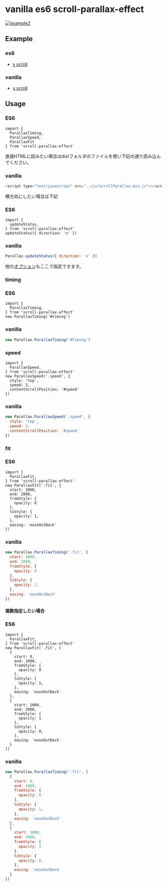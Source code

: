 # vanilla es6 scroll-parallax-effect

[![example2](http://github.develo.org/scrollParallax/public/img/thumbs/example2.jpg)](http://github.develo.org/scrollParallax/public/example2/)

## Example
### es6
* [y scroll](http://github.develo.org/scrollParallax/public/example1_es6/)

### vanilla
* [y scroll](http://github.develo.org/scrollParallax/public/example1_vanilla/)


## Usage

### ES6
```ES6
import {
  ParallaxTiming,
  ParallaxSpeed,
  ParallaxFit
} from 'scroll-parallax-effect'
```

直接HTMLに読みたい場合はdistフォルダのファイルを使い下記の通り読み込んでください。

### vanilla
```javascript
<script type="text/javascript" src="../js/scrollParallax.min.js"></script>
```


横方向にしたい場合は下記

### ES6
```es6
import {
  updateStatus,
} from 'scroll-parallax-effect'
updateStatus({ direction: 'x' })
```

### vanilla
```Javascript
Parallax.updateStatus({ direction: 'x' })
```

他の[オプション](../README.md#Usage)もここで指定できます。


### timing

### ES6
```es6
import {
  ParallaxTiming,
} from 'scroll-parallax-effect'
new ParallaxTiming('#timing')
```

### vanilla
```Javascript
new Parallax.ParallaxTiming('#timing')
```


### speed

```es6
import {
  ParallaxSpeed,
} from 'scroll-parallax-effect'
new ParallaxSpeed('.speed', {
  style: 'top',
  speed: 3,
  contentScrollPosition: '#speed'
})
```

### vanilla
```Javascript
new Parallax.ParallaxSpeed('.speed', {
  style: 'top',
  speed: 3,
  contentScrollPosition: '#speed'
})
```

### fit

### ES6
```es6
import {
  ParallaxFit,
} from 'scroll-parallax-effect'
new ParallaxFit('.fit', {
  start: 1000,
  end: 2000,
  fromStyle: {
    opacity: 0
  },
  toStyle: {
    opacity: 1,
  },
  easing: 'easeOutBack'
})
```

### vanilla
```Javascript
new Parallax.ParallaxTiming('.fit', {
  start: 1000,
  end: 2000,
  fromStyle: {
    opacity: 0
  },
  toStyle: {
    opacity: 1,
  },
  easing: 'easeOutBack'
})
```

#### 複数指定したい場合

### ES6
```es6
import {
  ParallaxFit,
} from 'scroll-parallax-effect'
new ParallaxFit('.fit', [
  {
    start: 0,
    end: 1000,
    fromStyle: {
      opacity: 0
    },
    toStyle: {
      opacity: 1,
    },
    easing: 'easeOutBack'
  },
  {
    start: 1000,
    end: 2000,
    fromStyle: {
      opacity: 1
    },
    toStyle: {
      opacity: 0,
    },
    easing: 'easeOutBack'
  }
])
```

### vanilla
```Javascript
new Parallax.ParallaxTiming('.fit', [
  {
    start: 0,
    end: 1000,
    fromStyle: {
      opacity: 0
    },
    toStyle: {
      opacity: 1,
    },
    easing: 'easeOutBack'
  },
  {
    start: 1000,
    end: 2000,
    fromStyle: {
      opacity: 1
    },
    toStyle: {
      opacity: 0,
    },
    easing: 'easeOutBack'
  }
])
```